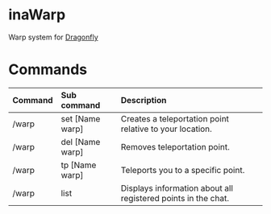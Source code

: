 # inaWarp
Warp system for [Dragonfly](https://github.com/df-mc/dragonfly "Source code")

# Commands
| Command | Sub command     | Description                                                   |
| :------ | :-------------- | :-----------------------------------------------------------  |
| /warp   | set [Name warp] | Creates a teleportation point relative to your location.      |
| /warp   | del [Name warp] | Removes teleportation point.                                  |
| /warp   | tp  [Name warp] | Teleports you to a specific point.                            |
| /warp   | list            | Displays information about all registered points in the chat. |